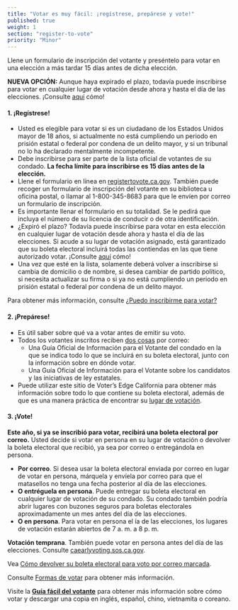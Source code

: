 ```yaml
---
title: "Votar es muy fácil: ¡regístrese, prepárese y vote!"
published: true
weight: 1
section: "register-to-vote"
priority: "Minor"
---
```


Llene un formulario de inscripción del votante y preséntelo para votar en una elección a más tardar 15 días antes de dicha elección.

**NUEVA OPCIÓN:** Aunque haya expirado el plazo, todavía puede inscribirse para votar en cualquier lugar de votación desde ahora y hasta el día de las elecciones. ¡Consulte [aquí](#menu-item-missed-the-voter-registration-deadline-you-can-still-register-and-vote) cómo!

#### 1. ¡Regístrese!

- Usted es elegible para votar si es un ciudadano de los Estados Unidos mayor de 18 años, si actualmente no está cumpliendo un periodo en prisión estatal o federal por condena de un delito mayor, y si un tribunal no lo ha declarado mentalmente incompetente.
- Debe inscribirse para ser parte de la lista oficial de votantes de su condado. **La fecha límite para inscribirse es 15 días antes de la elección.**
- Llene el formulario en línea en [registertovote.ca.gov](https://registertovote.ca.gov/es-mx).
También puede recoger un formulario de inscripción del votante en su biblioteca u oficina postal, o llamar al 1-800-345-8683 para que le envíen por correo un formulario de inscripción. 
- Es importante llenar el formulario en su totalidad. Se le pedirá que incluya el número de su licencia de conducir o de otra identificación.
- ¿Expiró el plazo? Todavía puede inscribirse para votar en esta elección en cualquier lugar de votación desde ahora y hasta el día de las elecciones.  Si acude a su lugar de votación asignado, está garantizado que su boleta electoral incluirá todas las contiendas en las que tiene autorizado votar.
¡Consulte [aquí](#menu-item-missed-the-voter-registration-deadline-you-can-still-register-and-vote) cómo!
- Una vez que esté en la lista, solamente deberá volver a inscribirse si cambia de domicilio o de nombre, si desea cambiar de partido político, si necesita actualizar su firma o si ya no está cumpliendo un periodo en prisión estatal o federal por condena de un delito mayor.  

Para obtener más información, consulte [¿Puedo inscribirme para votar?](#menu-item-can-i-register-to-vote)

#### 2. ¡Prepárese!

- Es útil saber sobre qué va a votar antes de emitir su voto.
- Todos los votantes inscritos reciben [dos cosas](https://www.sos.ca.gov/elections/publications-and-resources/state-county-vig/) por correo: 
  - Una Guía Oficial de Información para el Votante del condado en la que se indica todo lo que se incluirá en su boleta electoral, junto con la información sobre en dónde votar.
  - Una Guía Oficial de Información para el Votante sobre los candidatos y las iniciativas de ley estatales.
- Puede utilizar este sitio de Voter’s Edge California para obtener más información sobre todo lo que contiene su boleta electoral, además de que es una manera práctica de encontrar su [lugar de votación](#section-my-polling-place). 

#### 3. ¡Vote!

**Este año, si ya se inscribió para votar, recibirá una boleta electoral por correo.** Usted decide si votar en persona en su lugar de votación o devolver la boleta electoral que recibió, ya sea por correo o entregándola en persona. 
- **Por correo**. Si desea usar la boleta electoral enviada por correo en lugar de votar en persona, márquela y envíela por correo para que el matasellos no tenga una fecha posterior al día de las elecciones. 
- **O entréguela en persona**. Puede entregar su boleta electoral en cualquier lugar de votación de su condado. Su condado también podría abrir lugares con buzones seguros para boletas electorales aproximadamente un mes antes del día de las elecciones.
- **O en persona**. Para votar en persona el ía de las elecciones, los lugares de votación estarán abiertos de 7 a. m. a 8 p. m. 

**Votación temprana**. También puede votar en persona antes del día de las elecciones. Consulte [caearlyvoting.sos.ca.gov](https://caearlyvoting.sos.ca.gov/).

Vea [Cómo devolver su boleta electoral para voto por correo marcada](https://www.google.com/url?q=https://www.youtube.com/watch?v%3DhFH3YZrhBag%26feature%3Dyoutu.be&sa=D&ust=1576113195433000&usg=AFQjCNGr5kb0Ft2GLwC551ertzTHTcQlHg). 

Consulte [Formas de votar](#section-ways-to-vote) para obtener más información.

Visite la **[Guía fácil del votante](http://www.easyvoterguide.org/)** para obtener más información sobre cómo votar y descargar una copia en inglés, español, chino, vietnamita o coreano.

